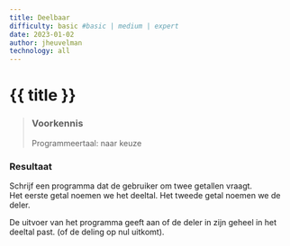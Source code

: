 ```yaml
---
title: Deelbaar
difficulty: basic #basic | medium | expert
date: 2023-01-02
author: jheuvelman
technology: all
---
```


# {{ title }}

> ### Voorkennis
> Programmeertaal: naar keuze

### Resultaat
Schrijf een programma dat de gebruiker om twee getallen vraagt.  
Het eerste getal noemen we het deeltal. Het tweede getal noemen we de deler.
  
De uitvoer van het programma geeft aan of de deler in zijn geheel in het deeltal past. (of de deling op nul uitkomt).
